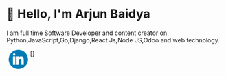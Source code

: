 <h1> 👋 Hello, I'm Arjun Baidya </h1>

I am full time Software Developer and content creator on Python,JavaScript,Go,Django,React Js,Node JS,Odoo and web technology.


[<img align="left" alt="linkedin" href="https://www.linkedin.com/in/arjun-baidya13/" title="linkedin" width="45" hspace="5" src="./images/linkedin.svg" />]
